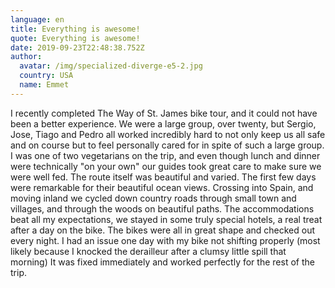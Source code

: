 ```yaml
---
language: en
title: Everything is awesome!
quote: Everything is awesome!
date: 2019-09-23T22:48:38.752Z
author:
  avatar: /img/specialized-diverge-e5-2.jpg
  country: USA
  name: Emmet
---
```


I recently completed The Way of St. James bike tour, and it could not have been a better experience. We were a large group, over twenty, but Sergio, Jose, Tiago and Pedro all worked incredibly hard to not only keep us all safe and on course but to feel personally cared for in spite of such a large group. I was one of two vegetarians on the trip, and even though lunch and dinner were technically "on your own" our guides took great care to make sure we were well fed. The route itself was beautiful and varied. The first few days were remarkable for their beautiful ocean views. Crossing into Spain, and moving inland we cycled down country roads through small town and villages, and through the woods on beautiful paths. The accommodations beat all my expectations, we stayed in some truly special hotels, a real treat after a day on the bike. The bikes were all in great shape and checked out every night. I had an issue one day with my bike not shifting properly (most likely because I knocked the derailleur after a clumsy little spill that morning) It was fixed immediately and worked perfectly for the rest of the trip.
